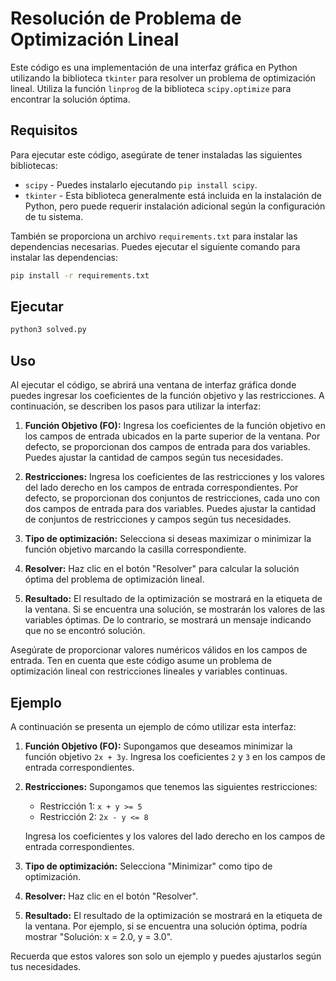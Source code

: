 # Resolución de Problema de Optimización Lineal

Este código es una implementación de una interfaz gráfica en Python utilizando la biblioteca `tkinter` para resolver un problema de optimización lineal. Utiliza la función `linprog` de la biblioteca `scipy.optimize` para encontrar la solución óptima.

## Requisitos

Para ejecutar este código, asegúrate de tener instaladas las siguientes bibliotecas:

- `scipy` - Puedes instalarlo ejecutando `pip install scipy`.
- `tkinter` - Esta biblioteca generalmente está incluida en la instalación de Python, pero puede requerir instalación adicional según la configuración de tu sistema.

También se proporciona un archivo `requirements.txt` para instalar las dependencias necesarias. Puedes ejecutar el siguiente comando para instalar las dependencias:

```bash
pip install -r requirements.txt
```

## Ejecutar

```bash
python3 solved.py
```

## Uso

Al ejecutar el código, se abrirá una ventana de interfaz gráfica donde puedes ingresar los coeficientes de la función objetivo y las restricciones. A continuación, se describen los pasos para utilizar la interfaz:

1. **Función Objetivo (FO):** Ingresa los coeficientes de la función objetivo en los campos de entrada ubicados en la parte superior de la ventana. Por defecto, se proporcionan dos campos de entrada para dos variables. Puedes ajustar la cantidad de campos según tus necesidades.

2. **Restricciones:** Ingresa los coeficientes de las restricciones y los valores del lado derecho en los campos de entrada correspondientes. Por defecto, se proporcionan dos conjuntos de restricciones, cada uno con dos campos de entrada para dos variables. Puedes ajustar la cantidad de conjuntos de restricciones y campos según tus necesidades.

3. **Tipo de optimización:** Selecciona si deseas maximizar o minimizar la función objetivo marcando la casilla correspondiente.

4. **Resolver:** Haz clic en el botón "Resolver" para calcular la solución óptima del problema de optimización lineal.

5. **Resultado:** El resultado de la optimización se mostrará en la etiqueta de la ventana. Si se encuentra una solución, se mostrarán los valores de las variables óptimas. De lo contrario, se mostrará un mensaje indicando que no se encontró solución.

Asegúrate de proporcionar valores numéricos válidos en los campos de entrada. Ten en cuenta que este código asume un problema de optimización lineal con restricciones lineales y variables continuas.

## Ejemplo

A continuación se presenta un ejemplo de cómo utilizar esta interfaz:

1. **Función Objetivo (FO):** Supongamos que deseamos minimizar la función objetivo `2x + 3y`. Ingresa los coeficientes `2` y `3` en los campos de entrada correspondientes.

2. **Restricciones:** Supongamos que tenemos las siguientes restricciones:

   - Restricción 1: `x + y >= 5`
   - Restricción 2: `2x - y <= 8`

   Ingresa los coeficientes y los valores del lado derecho en los campos de entrada correspondientes.

3. **Tipo de optimización:** Selecciona "Minimizar" como tipo de optimización.

4. **Resolver:** Haz clic en el botón "Resolver".

5. **Resultado:** El resultado de la optimización se mostrará en la etiqueta de la ventana. Por ejemplo, si se encuentra una solución óptima, podría mostrar "Solución: x = 2.0, y = 3.0".

Recuerda que estos valores son solo un ejemplo y puedes ajustarlos según tus necesidades.
